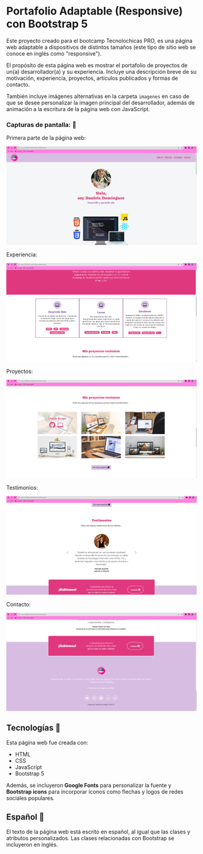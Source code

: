# Portafolio Adaptable (Responsive) con Bootstrap 5

Este proyecto creado para el bootcamp Tecnolochicas PRO, es una página web adaptable a dispositivos de distintos tamaños (este tipo de sitio web se conoce en inglés como "responsive"). 

El propósito de esta página web es mostrar el portafolio de proyectos de un(a) desarrollador(a) y su experiencia. Incluye una descripción breve de su motivación, experiencia, proyectos, artículos publicados y formas de contacto. 

También incluye imágenes alternativas en la carpeta `imagenes` en caso de que se desee personalizar la imagen principal del desarrollador, además de animación a la escritura de la página web con JavaScript.

### Capturas de pantalla: 💫

Primera parte de la página web:

![Primera parte de la página web](imagenes/screenshot1.png)

Experiencia:

![Experiencia](imagenes/screenshot2.png)

Proyectos:

![Proyectos](imagenes/screenshot3.png)

Testimonios:

![Testimonios](imagenes/screenshot4.png)

Contacto:

![Contacto](imagenes/screenshot5.png)

## Tecnologías 💫

Esta página web fue creada con:

* HTML
* CSS
* JavaScript 
* Bootstrap 5

Además, se incluyeron **Google Fonts** para personalizar la fuente y **Bootstrap icons** para incorporar íconos como flechas y logos de redes sociales populares. 

## Español 💫

El texto de la página web está escrito en español, al igual que las clases y atributos personalizados. Las clases relacionadas con Bootstrap se incluyeron en inglés.




